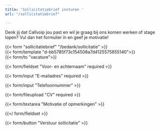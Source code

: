 ```yaml
---
title: 'Sollicitatiebrief insturen '
url: "/sollicitatiebrief"

---
```

Denk jij dat Callvoip jou past en wil je graag bij ons komen werken of stage lopen? Vul dan het formulier in en geef je motivatie!

{{< form "sollicitatiebrief" "/bedank/sollicitatie" >}}  
{{< form/template "d-bb5785f73c154508a7d4125575855140">}}  
{{< form/to "vacature">}}

{{< form/fieldset "Voor- en achternaam" required >}}

{{< form/input "E-mailadres" required >}}

{{< form/input "Telefoonnummer" >}}

{{< form/fileupload "CV" required >}}

{{< form/textarea "Motivatie of opmerkingen" >}}

{{</ form/fieldset >}}

{{< form/button "Verstuur sollicitatie" >}}

